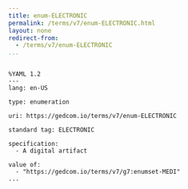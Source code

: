 ```yaml
---
title: enum-ELECTRONIC
permalink: /terms/v7/enum-ELECTRONIC.html
layout: none
redirect-from:
  - /terms/v7/enum-ELECTRONIC
...
```


```

%YAML 1.2
---
lang: en-US

type: enumeration

uri: https://gedcom.io/terms/v7/enum-ELECTRONIC

standard tag: ELECTRONIC

specification:
  - A digital artifact

value of:
  - "https://gedcom.io/terms/v7/g7:enumset-MEDI"
...

```
